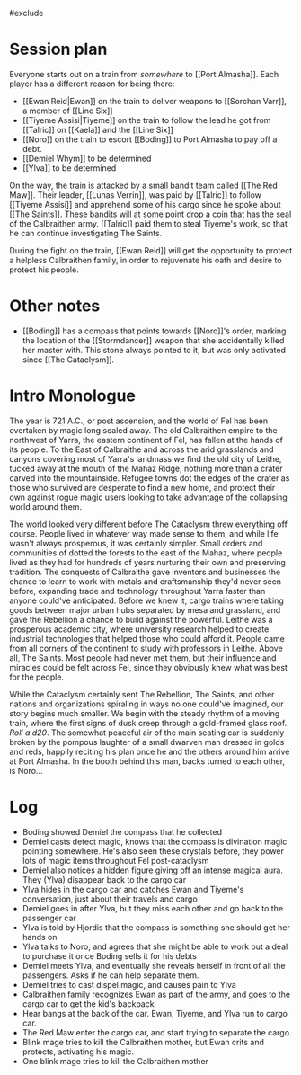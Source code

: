 #exclude
# Session plan
Everyone starts out on a train from *somewhere* to [[Port Almasha]]. Each player has a different reason for being there:
- [[Ewan Reid|Ewan]] on the train to deliver weapons to [[Sorchan Varr]], a member of [[Line Six]]
- [[Tiyeme Assisi|Tiyeme]] on the train to follow the lead he got from [[Talric]] on [[Kaela]] and the [[Line Six]]
- [[Noro]] on the train to escort [[Boding]] to Port Almasha to pay off a debt.
- [[Demiel Whym]] to be determined
- [[Ylva]] to be determined

On the way, the train is attacked by a small bandit team called [[The Red Maw]]. Their leader, [[Lunas Verrin]], was paid by [[Talric]] to follow [[Tiyeme Assisi]] and apprehend some of his cargo since he spoke about [[The Saints]]. These bandits will at some point drop a coin that has the seal of the Calbraithen army. [[Talric]] paid them to steal Tiyeme's work, so that he can continue investigating The Saints.

During the fight on the train, [[Ewan Reid]] will get the opportunity to protect a helpless Calbraithen family, in order to rejuvenate his oath and desire to protect his people.

# Other notes
- [[Boding]] has a compass that points towards [[Noro]]'s order, marking the location of the [[Stormdancer]] weapon that she accidentally killed her master with. This stone always pointed to it, but was only activated since [[The Cataclysm]]. 
# Intro Monologue
The year is 721 A.C., or post ascension, and the world of Fel has been overtaken by magic long sealed away. The old Calbraithen empire to the northwest of Yarra, the eastern continent of Fel, has fallen at the hands of its people. To the East of Calbraithe and across the arid grasslands and canyons covering most of Yarra's landmass we find the old city of Leithe, tucked away at the mouth of the Mahaz Ridge, nothing more than a crater carved into the mountainside. Refugee towns dot the edges of the crater as those who survived are desperate to find a new home, and protect their own against rogue magic users looking to take advantage of the collapsing world around them.

The world looked very different before The Cataclysm threw everything off course. People lived in whatever way made sense to them, and while life wasn't always prosperous, it was certainly simpler. Small orders and communities of dotted the forests to the east of the Mahaz, where people lived as they had for hundreds of years nurturing their own and preserving tradition. The conquests of Calbraithe gave inventors and businesses the chance to learn to work with metals and craftsmanship they'd never seen before, expanding trade and technology throughout Yarra faster than anyone could've anticipated. Before we knew it, cargo trains where taking goods between major urban hubs separated by mesa and grassland, and gave the Rebellion a chance to build against the powerful. Leithe was a prosperous academic city, where university research helped to create industrial technologies that helped those who could afford it. People came from all corners of the continent to study with professors in Leithe. Above all, The Saints. Most people had never met them, but their influence and miracles could be felt across Fel, since they obviously knew what was best for the people.

While the Cataclysm certainly sent The Rebellion, The Saints, and other nations and organizations spiraling in ways no one could've imagined, our story begins much smaller. We begin with the steady rhythm of a moving train, where the first signs of dusk creep through a gold-framed glass roof. *Roll a d20*. The somewhat peaceful air of the main seating car is suddenly broken by the pompous laughter of a small dwarven man dressed in golds and reds, happily reciting his plan once he and the others around him arrive at Port Almasha. In the booth behind this man, backs turned to each other, is Noro...
# Log
- Boding showed Demiel the compass that he collected
- Demiel casts detect magic, knows that the compass is divination magic pointing somewhere. He's also seen these crystals before, they power lots of magic items throughout Fel post-cataclysm
- Demiel also notices a hidden figure giving off an intense magical aura. They (Ylva) disappear back to the cargo car
- Ylva hides in the cargo car and catches Ewan and Tiyeme's conversation, just about their travels and cargo
- Demiel goes in after Ylva, but they miss each other and go back to the passenger car
- Ylva is told by Hjordis that the compass is something she should get her hands on
- Ylva talks to Noro, and agrees that she might be able to work out a deal to purchase it once Boding sells it for his debts
- Demiel meets Ylva, and eventually she reveals herself in front of all the passengers. Asks if he can help separate them.
- Demiel tries to cast dispel magic, and causes pain to Ylva
- Calbraithen family recognizes Ewan as part of the army, and goes to the cargo car to get the kid's backpack
- Hear bangs at the back of the car. Ewan, Tiyeme, and Ylva run to cargo car.
- The Red Maw enter the cargo car, and start trying to separate the cargo.
- Blink mage tries to kill the Calbraithen mother, but Ewan crits and protects, activating his magic.
- One blink mage tries to kill the Calbraithen mother
